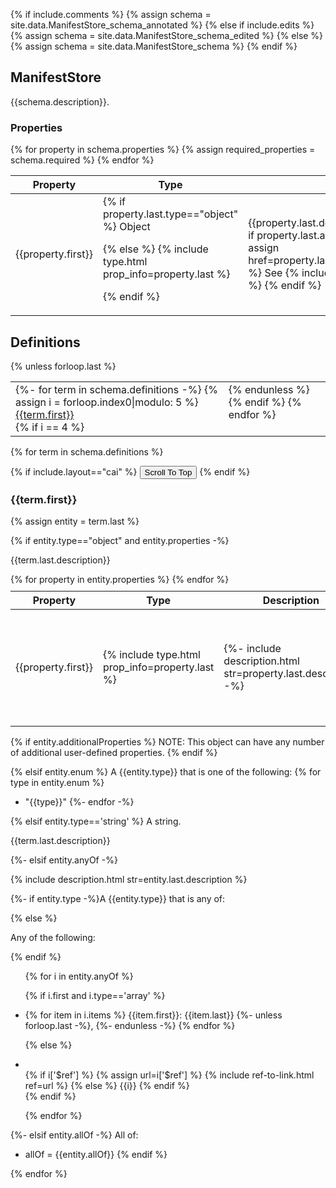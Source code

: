 {% if include.comments %}
  {% assign schema = site.data.ManifestStore_schema_annotated %}
{% else if include.edits %}
  {% assign schema = site.data.ManifestStore_schema_edited %}
{% else %}
  {% assign schema = site.data.ManifestStore_schema %}
{% endif %}

## ManifestStore

{{schema.description}}.

### Properties

<table>
<thead><tr>
<th>Property</th>
<th>Type</th>
<th>Description</th>
<th>Required?</th>
</tr></thead>

<tbody>
{% for property in schema.properties %}
{% assign required_properties = schema.required %}
<tr>
<td>{{property.first}}</td>

<!-- Type -->
<td>
{% if property.last.type=="object" %} 
  Object 

{% else %}
  {% include type.html prop_info=property.last %}

{% endif %}
</td>

<!-- Description -->
<td>{{property.last.description|markdownify}}
{% if property.last.additionalProperties %}
  {% assign href=property.last.additionalProperties.first[1] %}
  See {% include ref-to-link.html ref=href %}
{% endif %}
</td>

<td> <!-- Required? -->
{% include required.html prop=property.first required_list=required_properties %}
</td>

</tr>
{% endfor %}

</tbody></table>

<!---------------------------------------------------------------------->

## Definitions

<!-- TOC-like links -->

<table style="border: 0;" width="900">
<tbody>
<tr>
<td style="border: 0; vertical-align: top;">
{%- for term in schema.definitions -%}
{% assign i = forloop.index0|modulo: 5 %}
<a href="{{term.first | slugify | prepend: "#"}}">{{term.first}}</a>  <br/>
{% if i == 4 %}
</td>
{% unless forloop.last %}
<td style="border: 0; vertical-align: top;">
{% endunless %}
{% endif %}
{% endfor %}
</td>
</tr></tbody></table>

<!-- Definitions reference -->
{% for term in schema.definitions %}

{% if include.layout=="cai" %}
<button class="top-scroll-btn" title="Go to top">Scroll To Top</button>
{% endif %}

### {{term.first}}

{% assign entity = term.last %}

{% if entity.type=="object" and entity.properties -%}

{{term.last.description}}

<table style="margin-top: 10px;">
<thead><tr>
<th>Property</th>
<th>Type</th>
<th>Description</th>
<th>Required?</th>
<th>Default Value</th>
</tr></thead>

<tbody>
{% for property in entity.properties %}
<tr>
<td>{{property.first}}</td>

<!-- Type  -->
<td> 
{% include type.html prop_info=property.last %} 
</td>

<!-- Description -->
<td>{%- include description.html str=property.last.description -%}</td>

<td> <!-- Required? -->
{% include required.html prop=property.first required_list=entity.required %}
</td>

<td> <!-- Default Value -->
{% if property.last.default == empty %} Empty array {%endif%}
{% if property.last.default %} 
  {{property.last.default}} 
{% else %} 
  N/A 
{%endif%}
</td>
</tr>
{% endfor %}
</tbody></table>

{% if entity.additionalProperties %}
NOTE: This object can have any number of additional user-defined properties. 
{% endif %}

<!-- Not an object but an enum -->
{% elsif entity.enum %} 
A {{entity.type}} that is one of the following:
{% for type in entity.enum %}
- "{{type}}"
{%- endfor -%}

<!-- Not an object or enum, but a string -->
{% elsif entity.type=='string' %} 
A string.

{{term.last.description}}

<!-- Not an object, enum, or string, but 'anyOf' -->
{%- elsif entity.anyOf -%} 

{% include description.html str=entity.last.description %}

{%- if entity.type -%}A {{entity.type}} that is any of:

{% else %} 
<p>Any of the following:</p>
{% endif %} 

<ul>{% for i in entity.anyOf %}

  {% if i.first and i.type=='array' %}  <!-- i is an object or array -->
    <li>{% for item in i.items %}
      {{item.first}}: {{item.last}} {%- unless forloop.last -%}, {%- endunless -%}
    {% endfor %}</li>

  {% else %} <!-- i is a simple type -->
    <li>  
    {% if i['$ref'] %}
      {% assign url=i['$ref'] %}
      {% include ref-to-link.html ref=url %}
    {% else %}
      {{i}}
    {% endif %}
    </li>
  {% endif %}

{% endfor %}
</ul>

{%- elsif entity.allOf -%} <!-- Not an object, enum, string, or 'anyOf', but `allOf` (not in schema) -->
All of:
- allOf = {{entity.allOf}}
{% endif %}

{% endfor %} <!-- end iteration over site.data.ManifestStore_schema.definitions obj -->
